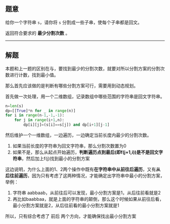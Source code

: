 ## 题意

给你一个字符串 `s`，请你将 `s` 分割成一些子串，使每个子串都是回文。

返回符合要求的 **最少分割次数** 。

---
## 解题

本题和上一题的区别在与，要找到最少的分割次数，就要对所以分割方案的分割次数进行计数，找到最小值。


那么首先应该做的是判断有哪些分割方案可行，需要用到动态规划。

首先做一次处理，用一个二维数组，记录数组中哪些范围的字符串是回文字符串。

```python
n=len(s)
dp=[[True]*n for _ in range(n)]
for i in range(n-1,-1,-1):
	for j in range(i+1,n):
		dp[i][j]=(s[i]==s[j]) and dp[i+1][j-1]
```

然后维护一个一维数组，一边遍历，一边确定当前长度内最少的分割次数。
1. 如果当前长度的字符串为回文字符串，那么分割次数置为0
2. 如果不是，那么从起点开始遍历，**判断遍历点到最后(即f(j+1,i))是不是回文字符串**，然后加上f(j)找到最小的分割方案

这边说明，为什么上面的1、2两个操作中既有**在字符串中从前往后遍历**，又有**从后往前遍历**，因为只有考虑了这两种情况，才能确定出字符串中最小的分割方案，举例：
1. 字符串 aabbaab，从前往后可以发现，最小分割方案是1，从后往前看就是2
2. 再比如baabbaa，就是上面的字符串的颠倒，那么这个时候如果从前往后看，最小分割方案就是2，从后往前看的最小分割方案就是1

所以，只有综合考虑了 前后 两个方向，才能确保找出最小分割方案

